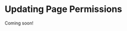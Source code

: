 # Updating Page Permissions

Coming soon!

<!-- Public Pages can be viewed by anyone, and private pages are only private from non-members of the Site. If someone has joined your site or is a member of your Organization, that person can see all the private pages. You can override this default behavior by modifying the permissions of an individual page so only certain users can view them. Follow these steps to update the permissions for a page:

1. Open the Product Menu and select *Site Builder* &rarr; *Pages* under your site's menu.

1. Select the Page Set (*Public Pages* or *Private Pages*) that contains the page you want to update permissions for.

1. Open the *Options* (![Options](../../../../images/icon-options.png)) Menu next to the page and select *Permissions*.

1. Check/uncheck the permissions for the Role(s). For example, you could uncheck the *View* and *Add Discussion* permissions next to the Site Member Role for a private page to create a page that only site administrators can view.

1. Click *Save* to apply the changes.

![The Permissions offer a plethora of options for each role.](./updating-page-permissions/images/01.png) -->
